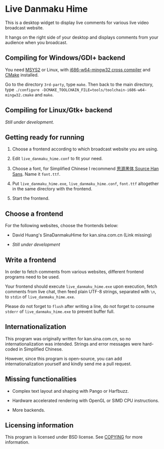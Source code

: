 Live Danmaku Hime
=================

This is a desktop widget to display live comments for various live video broadcast website.

It hangs on the right side of your desktop and displays comments from your audience when you broadcast.

## Compiling for Windows/GDI+ backend

You need [MSYS2](https://msys2.github.io/) or Linux, with [i686-w64-mingw32 cross compiler](http://mingw-w64.org/) and [CMake](http://www.cmake.org/) installed.

Go to the directory `3rd-party`, type `make`. Then back to the main directory, type `./configure -DCMAKE_TOOLCHAIN_FILE=tools/toolchain-i686-w64-mingw32.cmake` and `make`.

## Compiling for Linux/Gtk+ backend

_Still under development._

## Getting ready for running

1. Choose a frontend according to which broadcast website you are using.

2. Edit `live_danmaku_hime.conf` to fit your need.

3. Choose a font, for Simplified Chinese I recommend [思源黑体 Source Han Sans](https://github.com/adobe-fonts/source-han-sans/tree/release/OTF/SimplifiedChinese). Name it `font.ttf`.

4. Put `live_danmaku_hime.exe`, `live_danmaku_hime.conf`, `font.ttf` altogether in the same directory with the frontend.

5. Start the frontend.

## Choose a frontend

For the following websites, choose the frontends below:

- David Huang's SinaDanmakuHime for kan.sina.com.cn (Link missing)

- _Still under development_

## Write a frontend

In order to fetch comments from various websites, different frontend programs need to be used.

Your frontend should execute `live_danmaku_hime.exe` upon execution, fetch comments from live chat, then feed plain UTF-8 strings, separated with `\n`, to `stdin` of `live_danmaku_hime.exe`.

Please do not forget to `flush` after writing a line, do not forget to consume `stderr` of `live_danmaku_hime.exe` to prevent buffer full.

## Internationalization

This program was originally written for kan.sina.com.cn, so no internationalization was intended. Strings and error messages were hard-coded in Simplified Chinese.

However, since this program is open-source, you can add internationalization yourself and kindly send me a pull request.

## Missing functionalities

- Complex text layout and shaping with Pango or Harfbuzz.

- Hardware accelerated rendering with OpenGL or SIMD CPU instructions.

- More backends.

## Licensing information

This program is licensed under BSD license. See [COPYING](COPYING) for more information.
